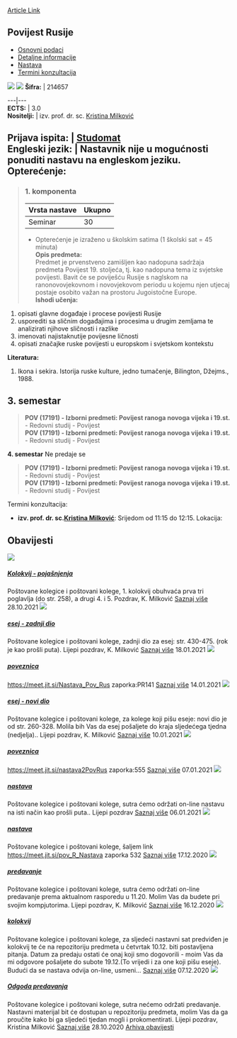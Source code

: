 [Article Link](https://www.fhs.hr/predmet/povrus_b)

## Povijest Rusije
  * [Osnovni podaci](https://www.fhs.hr/predmet/povrus_b#v1id-523807_186648_1_0 "Osnovni podaci")
  * [Detaljne informacije](https://www.fhs.hr/predmet/povrus_b#v1id-523807_186648_1_1 "Detaljne informacije")
  * [Nastava](https://www.fhs.hr/predmet/povrus_b#v1id-523807_186648_1_2 "Nastava")
  * [Termini konzultacija](https://www.fhs.hr/predmet/povrus_b#v1id-523807_186648_1_3 "Termini konzultacija")


[![](https://www.fhs.hr/img/flags/gif/hr.gif)](https://www.fhs.hr/predmet/povrus_b) [![](https://www.fhs.hr/img/flags/gif/gb.gif)](https://www.fhs.hr/en/course/hor_c)
**Šifra:** |  214657  
  
---|---  
**ECTS:** |  3.0   
**Nositelji:** |  izv. prof. dr. sc. [Kristina Milković](https://www.fhs.hr/djelatnik/kristina.milkovic)   
  
**Prijava ispita:** |  [Studomat](http://www.isvu.hr/studomat)  
**Engleski jezik:** |  Nastavnik nije u mogućnosti ponuditi nastavu na engleskom jeziku.   
**Opterećenje:**  
---  
> ### 1. komponenta
> | Vrsta nastave | Ukupno  
> ---|---  
> Seminar | 30  
> * Opterećenje je izraženo u školskim satima (1 školski sat = 45 minuta)   
**Opis predmeta:**  
> Predmet je prvenstveno zamišljen kao nadopuna sadržaja predmeta Povijest 19. stoljeća, tj. kao nadopuna tema iz svjetske povijesti. Bavit će se poviješću Rusije s naglskom na ranonovovjekovnom i novovjekovom periodu u kojemu njen utjecaj postaje osobito važan na prostoru Jugoistočne Europe.  
**Ishodi učenja:**  
  1. opisati glavne događaje i procese povijesti Rusije
  2. usporediti sa sličnim događajima i procesima u drugim zemljama te analizirati njihove sličnosti i razlike
  3. imenovati najistaknutije povijesne ličnosti
  4. opisati značajke ruske povijesti u europskom i svjetskom kontekstu

  
**Literatura:**  
  1. Ikona i sekira. Istorija ruske kulture, jedno tumačenje, Bilington, Džejms., 1988. 

  
**3. semestar**  
---  
> **POV (17191) - Izborni predmeti: Povijest ranoga novoga vijeka i 19.st.** - Redovni studij - Povijest  
>  **POV (17191) - Izborni predmeti: Povijest ranoga novoga vijeka i 19.st.** - Redovni studij - Povijest  
>   
  
**4. semestar** Ne predaje se  
> **POV (17191) - Izborni predmeti: Povijest ranoga novoga vijeka i 19.st.** - Redovni studij - Povijest  
>  **POV (17191) - Izborni predmeti: Povijest ranoga novoga vijeka i 19.st.** - Redovni studij - Povijest  
>   
Termini konzultacija: 
  * **izv. prof. dr. sc.[Kristina Milković](https://www.fhs.hr/djelatnik/kristina.milkovic)**: 
Srijedom od 11:15 do 12:15.
Lokacija: 


## Obavijesti
[ ![](https://www.fhs.hr/_pub/themes_static/hrstud2024/default/img/default_news.jpg) ](https://www.fhs.hr/predmet/povrus_b?@=21gjd#news_119214)
#####  [Kolokvij - pojašnjenja](https://www.fhs.hr/predmet/povrus_b?@=21gjd#news_119214)
Poštovane kolegice i poštovani kolege, 1. kolokvij obuhvaća prva tri poglavlja (do str. 258), a drugi 4. i 5. Pozdrav, K. Milković 
[Saznaj više](https://www.fhs.hr/predmet/povrus_b?@=21gjd#news_119214)
28.10.2021
[ ![](https://www.fhs.hr/_pub/themes_static/hrstud2024/default/img/default_news.jpg) ](https://www.fhs.hr/predmet/povrus_b?@=21e5a#news_119214)
#####  [esej - zadnji dio](https://www.fhs.hr/predmet/povrus_b?@=21e5a#news_119214)
Poštovane kolegice i poštovani kolege, zadnji dio za esej: str. 430-475. (rok je kao prošli puta). Lijepi pozdrav, K. Milković 
[Saznaj više](https://www.fhs.hr/predmet/povrus_b?@=21e5a#news_119214)
18.01.2021
[ ![](https://www.fhs.hr/_pub/themes_static/hrstud2024/default/img/default_news.jpg) ](https://www.fhs.hr/predmet/povrus_b?@=21e3h#news_119214)
#####  [poveznica](https://www.fhs.hr/predmet/povrus_b?@=21e3h#news_119214)
https://meet.jit.si/Nastava_Pov_Rus zaporka:PR141 
[Saznaj više](https://www.fhs.hr/predmet/povrus_b?@=21e3h#news_119214)
14.01.2021
[ ![](https://www.fhs.hr/_pub/themes_static/hrstud2024/default/img/default_news.jpg) ](https://www.fhs.hr/predmet/povrus_b?@=21e0u#news_119214)
#####  [esej - novi dio](https://www.fhs.hr/predmet/povrus_b?@=21e0u#news_119214)
Poštovane kolegice i poštovani kolege, za kolege koji pišu eseje: novi dio je od str. 260-328. Molila bih Vas da esej pošaljete do kraja sljedećega tjedna (nedjelja).. Lijepi pozdrav, K. Milković 
[Saznaj više](https://www.fhs.hr/predmet/povrus_b?@=21e0u#news_119214)
10.01.2021
[ ![](https://www.fhs.hr/_pub/themes_static/hrstud2024/default/img/default_news.jpg) ](https://www.fhs.hr/predmet/povrus_b?@=21dze#news_119214)
#####  [poveznica](https://www.fhs.hr/predmet/povrus_b?@=21dze#news_119214)
https://meet.jit.si/nastava2PovRus zaporka:555 
[Saznaj više](https://www.fhs.hr/predmet/povrus_b?@=21dze#news_119214)
07.01.2021
[ ![](https://www.fhs.hr/_pub/themes_static/hrstud2024/default/img/default_news.jpg) ](https://www.fhs.hr/predmet/povrus_b?@=21dz1#news_119214)
#####  [nastava](https://www.fhs.hr/predmet/povrus_b?@=21dz1#news_119214)
Poštovane kolegice i poštovani kolege, sutra ćemo održati on-line nastavu na isti način kao prošli puta.. Lijepi pozdrav 
[Saznaj više](https://www.fhs.hr/predmet/povrus_b?@=21dz1#news_119214)
06.01.2021
[ ![](https://www.fhs.hr/_pub/themes_static/hrstud2024/default/img/default_news.jpg) ](https://www.fhs.hr/predmet/povrus_b?@=21duu#news_119214)
#####  [nastava](https://www.fhs.hr/predmet/povrus_b?@=21duu#news_119214)
Poštovane kolegice i poštovani kolege, šaljem link https://meet.jit.si/pov_R_Nastava zaporka 532 
[Saznaj više](https://www.fhs.hr/predmet/povrus_b?@=21duu#news_119214)
17.12.2020
[ ![](https://www.fhs.hr/_pub/themes_static/hrstud2024/default/img/default_news.jpg) ](https://www.fhs.hr/predmet/povrus_b?@=21duh#news_119214)
#####  [predavanje](https://www.fhs.hr/predmet/povrus_b?@=21duh#news_119214)
Poštovane kolegice i poštovani kolege, sutra ćemo održati on-line predavanje prema aktualnom rasporedu u 11.20. Molim Vas da budete pri svojim kompjutorima. Lijepi pozdrav, K. Milković 
[Saznaj više](https://www.fhs.hr/predmet/povrus_b?@=21duh#news_119214)
16.12.2020
[ ![](https://www.fhs.hr/_pub/themes_static/hrstud2024/default/img/default_news.jpg) ](https://www.fhs.hr/predmet/povrus_b?@=21dp9#news_119214)
#####  [kolokvij](https://www.fhs.hr/predmet/povrus_b?@=21dp9#news_119214)
Poštovane kolegice i poštovani kolege, za sljedeći nastavni sat predviđen je kolokvij te će na repozitoriju predmeta u četvrtak 10.12. biti postavljena pitanja. Datum za predaju ostati će onaj koji smo dogovorili - moim Vas da mi odgovore pošaljete do subote 19.12.(To vrijedi i za one koji pišu eseje). Budući da se nastava odvija on-line, usmeni... 
[Saznaj više](https://www.fhs.hr/predmet/povrus_b?@=21dp9#news_119214)
07.12.2020
[ ![](https://www.fhs.hr/_pub/themes_static/hrstud2024/default/img/default_news.jpg) ](https://www.fhs.hr/predmet/povrus_b?@=21d8e#news_119214)
#####  [Odgoda predavanja](https://www.fhs.hr/predmet/povrus_b?@=21d8e#news_119214)
Poštovane kolegice i poštovani kolege, sutra nećemo održati predavanje. Nastavni materijal bit će dostupan u repozitoriju predmeta, molim Vas da ga proučite kako bi ga sljedeći tjedan mogli i prokomentirati. Lijepi pozdrav, Kristina Milković 
[Saznaj više](https://www.fhs.hr/predmet/povrus_b?@=21d8e#news_119214)
28.10.2020
[Arhiva obavijesti](https://www.fhs.hr/predmet/povrus_b?@=21cgq#news_119214 "Arhiva obavijesti")
